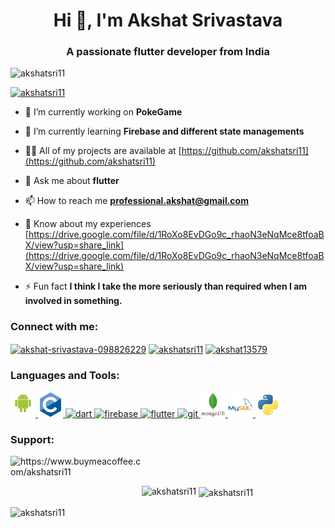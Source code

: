 <h1 align="center">Hi 👋, I'm Akshat Srivastava</h1>
<h3 align="center">A passionate flutter developer from India</h3>

<p align="left"> <img src="https://komarev.com/ghpvc/?username=akshatsri11&label=Profile%20views&color=0e75b6&style=flat" alt="akshatsri11" /> </p>

<p align="left"> <a href="https://github.com/ryo-ma/github-profile-trophy"><img src="https://github-profile-trophy.vercel.app/?username=akshatsri11" alt="akshatsri11" /></a> </p>

- 🔭 I’m currently working on **PokeGame**

- 🌱 I’m currently learning **Firebase and different state managements**

- 👨‍💻 All of my projects are available at [https://github.com/akshatsri11](https://github.com/akshatsri11)

- 💬 Ask me about **flutter**

- 📫 How to reach me **professional.akshat@gmail.com**

- 📄 Know about my experiences [https://drive.google.com/file/d/1RoXo8EvDGo9c_rhaoN3eNqMce8tfoaBX/view?usp=share_link](https://drive.google.com/file/d/1RoXo8EvDGo9c_rhaoN3eNqMce8tfoaBX/view?usp=share_link)

- ⚡ Fun fact **I think I take the more seriously than required when I am involved in something.**

<h3 align="left">Connect with me:</h3>
<p align="left">
<a href="https://linkedin.com/in/akshat-srivastava-098826229" target="blank"><img align="center" src="https://raw.githubusercontent.com/rahuldkjain/github-profile-readme-generator/master/src/images/icons/Social/linked-in-alt.svg" alt="akshat-srivastava-098826229" height="30" width="40" /></a>
<a href="https://www.codechef.com/users/akshatsri11" target="blank"><img align="center" src="https://cdn.jsdelivr.net/npm/simple-icons@3.1.0/icons/codechef.svg" alt="akshatsri11" height="30" width="40" /></a>
<a href="https://www.hackerrank.com/akshat13579" target="blank"><img align="center" src="https://raw.githubusercontent.com/rahuldkjain/github-profile-readme-generator/master/src/images/icons/Social/hackerrank.svg" alt="akshat13579" height="30" width="40" /></a>
</p>

<h3 align="left">Languages and Tools:</h3>
<p align="left"> <a href="https://developer.android.com" target="_blank" rel="noreferrer"> <img src="https://raw.githubusercontent.com/devicons/devicon/master/icons/android/android-original-wordmark.svg" alt="android" width="40" height="40"/> </a> <a href="https://www.cprogramming.com/" target="_blank" rel="noreferrer"> <img src="https://raw.githubusercontent.com/devicons/devicon/master/icons/c/c-original.svg" alt="c" width="40" height="40"/> </a> <a href="https://dart.dev" target="_blank" rel="noreferrer"> <img src="https://www.vectorlogo.zone/logos/dartlang/dartlang-icon.svg" alt="dart" width="40" height="40"/> </a> <a href="https://firebase.google.com/" target="_blank" rel="noreferrer"> <img src="https://www.vectorlogo.zone/logos/firebase/firebase-icon.svg" alt="firebase" width="40" height="40"/> </a> <a href="https://flutter.dev" target="_blank" rel="noreferrer"> <img src="https://www.vectorlogo.zone/logos/flutterio/flutterio-icon.svg" alt="flutter" width="40" height="40"/> </a> <a href="https://git-scm.com/" target="_blank" rel="noreferrer"> <img src="https://www.vectorlogo.zone/logos/git-scm/git-scm-icon.svg" alt="git" width="40" height="40"/> </a> <a href="https://www.mongodb.com/" target="_blank" rel="noreferrer"> <img src="https://raw.githubusercontent.com/devicons/devicon/master/icons/mongodb/mongodb-original-wordmark.svg" alt="mongodb" width="40" height="40"/> </a> <a href="https://www.mysql.com/" target="_blank" rel="noreferrer"> <img src="https://raw.githubusercontent.com/devicons/devicon/master/icons/mysql/mysql-original-wordmark.svg" alt="mysql" width="40" height="40"/> </a> <a href="https://www.python.org" target="_blank" rel="noreferrer"> <img src="https://raw.githubusercontent.com/devicons/devicon/master/icons/python/python-original.svg" alt="python" width="40" height="40"/> </a> </p>

<h3 align="left">Support:</h3>
<p><a href="https://www.buymeacoffee.com/https://www.buymeacoffee.com/akshatsri11"> <img align="left" src="https://cdn.buymeacoffee.com/buttons/v2/default-yellow.png" height="50" width="210" alt="https://www.buymeacoffee.com/akshatsri11" /></a></p><br><br>

<p><img align="left" src="https://github-readme-stats.vercel.app/api/top-langs?username=akshatsri11&show_icons=true&locale=en&layout=compact" alt="akshatsri11" /></p>

<p>&nbsp;<img align="center" src="https://github-readme-stats.vercel.app/api?username=akshatsri11&show_icons=true&locale=en" alt="akshatsri11" /></p>

<p><img align="center" src="https://github-readme-streak-stats.herokuapp.com/?user=akshatsri11&" alt="akshatsri11" /></p>
